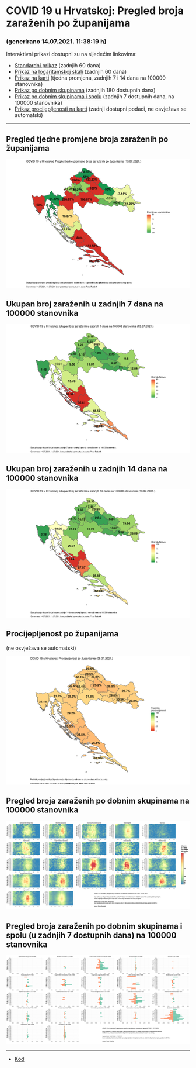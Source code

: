 # COVID 19 u Hrvatskoj: Pregled broja zaraženih po županijama

### (generirano 14.07.2021. 11:38:19 h)

Interaktivni prikazi dostupni su na sljedećim linkovima:

- [Standardni prikaz](html/index.html) (zadnjih 60 dana)
- [Prikaz na logaritamskoj skali](html/index_log.html) (zadnjih 60 dana)
- [Prikaz na karti](html/index_map.html) (tjedna promjena, zadnjih 7 i 14 dana na 100000 stanovnika)
- [Prikaz po dobnim skupinama](html/index_per_age.html) (zadnjih 180 dostupnih dana)
- [Prikaz po dobnim skupinama i spolu](html/index_pyramid.html) (zadnjih 7 dostupnih dana, na 100000 stanovnika)
- [Prikaz procijepljenosti na karti](html/index_vaccination.html) (zadnji dostupni podaci, ne osvježava se automatski)

-----

## Pregled tjedne promjene broja zaraženih po županijama

![](img/2021_07_13_map.png)

## Ukupan broj zaraženih u zadnjih 7 dana na 100000 stanovnika

![](img/2021_07_13_map_7_day_per_100k.png)

## Ukupan broj zaraženih u zadnjih 14 dana na 100000 stanovnika

![](img/2021_07_13_map_14_day_per_100k.png)

## Procijepljenost po županijama

(ne osvježava se automatski)

![](img/2021_07_13_vaccination.png)

## Pregled broja zaraženih po dobnim skupinama na 100000 stanovnika

![](img/2021_07_13_per_age_group.png)

## Pregled broja zaraženih po dobnim skupinama i spolu (u zadnjih 7 dostupnih dana) na 100000 stanovnika

![](img/2021_07_13_pyramid.png)

-----

- [Kod](https://github.com/ppalasek/covid_plots_croatia)

